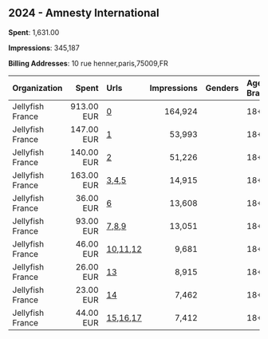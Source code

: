 ## 2024 - Amnesty International 
**Spent**: 1,631.00

**Impressions**: 345,187

**Billing Addresses**: 10 rue henner,paris,75009,FR

|Organization|Spent|Urls|Impressions|Genders|Age Brackets|Country Codes|
|:---|---:|:---|---:|:---|:---|:---|
|Jellyfish France|913.00 EUR|[0](https://www.snap.com/political-ads/asset/307f69a62fab2917bcf29c3221dd833b044c3687f4ffda4dd5851d840eac6b87?mediaType=mp4)|164,924||18+|france|
|Jellyfish France|147.00 EUR|[1](https://www.snap.com/political-ads/asset/5ecf0528811ad6d51811287cf069a844386ff535e5dccefbfd1079eccdba94b8?mediaType=mp4)|53,993||18+|france|
|Jellyfish France|140.00 EUR|[2](https://www.snap.com/political-ads/asset/a391ea21d11867e25cb7c5f2846a9fe7dd4422bc58b417eb1efac7251698ef5b?mediaType=mp4)|51,226||18+|france|
|Jellyfish France|163.00 EUR|[3](https://www.snap.com/political-ads/asset/f77fbe3207755b879f671934137e905f02c644bc0f1cca28adcd02872618c0a1?mediaType=mp4),[4](https://www.snap.com/political-ads/asset/a963cf13bc4d1765b68989ec08d7cb3130b25ed7ee1783f36f52f4a3e89af062?mediaType=png),[5](https://www.snap.com/political-ads/asset/e08f2dd0f09cd12803fe0ed7b5bc26a2e85adb527a8c92330167ddce4a97f5c2?mediaType=png)|14,915||18+|france|
|Jellyfish France|36.00 EUR|[6](https://www.snap.com/political-ads/asset/1905812cabe87caaa55544ff289398f9604288be4ff042b8168c323a02e67f63?mediaType=jpeg)|13,608||18+|france|
|Jellyfish France|93.00 EUR|[7](https://www.snap.com/political-ads/asset/9051e133937b0c03123df8224720a2c5b685b70646c511425751f461f7ba1897?mediaType=mp4),[8](https://www.snap.com/political-ads/asset/a963cf13bc4d1765b68989ec08d7cb3130b25ed7ee1783f36f52f4a3e89af062?mediaType=png),[9](https://www.snap.com/political-ads/asset/e08f2dd0f09cd12803fe0ed7b5bc26a2e85adb527a8c92330167ddce4a97f5c2?mediaType=png)|13,051||18+|france|
|Jellyfish France|46.00 EUR|[10](https://www.snap.com/political-ads/asset/6948554a67cf7578ceae30d160fc6d04401afad3800407560ba6bd14fc2af186?mediaType=mp4),[11](https://www.snap.com/political-ads/asset/a963cf13bc4d1765b68989ec08d7cb3130b25ed7ee1783f36f52f4a3e89af062?mediaType=png),[12](https://www.snap.com/political-ads/asset/e08f2dd0f09cd12803fe0ed7b5bc26a2e85adb527a8c92330167ddce4a97f5c2?mediaType=png)|9,681||18+|france|
|Jellyfish France|26.00 EUR|[13](https://www.snap.com/political-ads/asset/7511b9ed2db7608836db2f9b7393a53fee9fa05de3380beb2343538c40320c8b?mediaType=jpeg)|8,915||18+|france|
|Jellyfish France|23.00 EUR|[14](https://www.snap.com/political-ads/asset/de4f18b123963d6eda184d63d4fc816bff61ca97afe9a03f7c96340ddc54e682?mediaType=jpeg)|7,462||18+|france|
|Jellyfish France|44.00 EUR|[15](https://www.snap.com/political-ads/asset/9051e133937b0c03123df8224720a2c5b685b70646c511425751f461f7ba1897?mediaType=mp4),[16](https://www.snap.com/political-ads/asset/a963cf13bc4d1765b68989ec08d7cb3130b25ed7ee1783f36f52f4a3e89af062?mediaType=png),[17](https://www.snap.com/political-ads/asset/e08f2dd0f09cd12803fe0ed7b5bc26a2e85adb527a8c92330167ddce4a97f5c2?mediaType=png)|7,412||18+|france|
